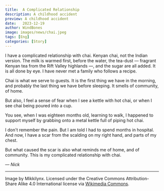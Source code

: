 ```yaml
---
title:  A Complicated Relationship
description: A childhood accident
preview: A childhood accident
date:   2023-12-19
author: WindBones
image: images/news/chai.jpeg
tags: [Eng]
categories: [Story]
---
```


I have a complicated relationship with chai. Kenyan chai, not the Indian version. The milk is warmed first, before the water, the tea-dust — fragrant Kenyan tea from the Rift Valley highlands —, and the sugar are all added. It is all done by eye. I have never met a family who follows a recipe.

Chai is what we serve to guests. It is the first thing we have in the morning, and probably the last thing we have before sleeping. It smells of community, of home. 

But also, I feel a sense of fear when I see a kettle with hot chai, or when I see chai being poured into a cup. 

You see, when I was eighteen months old, learning to walk, I happened to support myself by grabbing onto a metal kettle full of piping hot chai. 

I don't remember the pain. But I am told I had to spend months in hospital. And now, I have a scar from the scalding on my right hand, and parts of my chest. 

But what caused the scar is also what reminds me of home, and of community. This is my complicated relationship with chai.

*— Nick*

---

Image by Mikkilynx. Licensed under the Creative Commons Attribution-Share Alike 4.0 International license via [Wikimedia Commons](https://commons.wikimedia.org/wiki/File:The_Kenyan_Chai.jpg).